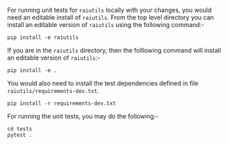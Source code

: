 For running unit tests for `raiutils` locally with your changes, you would need an editable install of `raiutils`. From the top level directory you can install an editable version of `raiutils` using the following command:-

```
pip install -e raiutils
```

If you are in the `raiutils` directory, then the folllowing command will install an editable version of `raiutils`:-

```
pip install -e .
```

You would also need to install the test dependencies defined in file `raiutils/requirements-dev.txt`. 

```
pip install -r requirements-dev.txt
```

For running the unit tests, you may do the following:-

```
cd tests
pytest .
```
